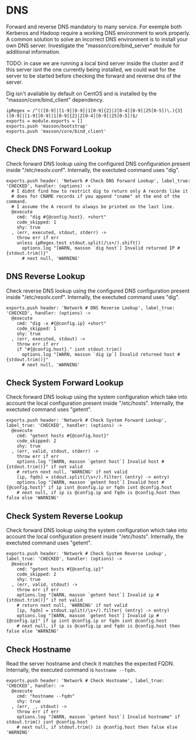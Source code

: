 
# DNS

Forward and reverse DNS mandatory to many service. For exemple both Kerberos 
and Hadoop require a working DNS environment to work properly. A common 
solution to solve an incorrect DNS environment is to install your own DNS 
server. Investigate the "masson/core/bind_server" module for additional 
information.

TODO: in case we are running a local bind server inside the cluster and if this 
server isnt the one currently being installed, we could wait for the server to 
be started before checking the forward and reverse dns of the server.

Dig isn't available by default on CentOS and is installed by the 
"masson/core/bind_client" dependency.

    ipRegex = /^(([0-9]|[1-9][0-9]|1[0-9]{2}|2[0-4][0-9]|25[0-5])\.){3}([0-9]|[1-9][0-9]|1[0-9]{2}|2[0-4][0-9]|25[0-5])$/
    exports = module.exports = []
    exports.push 'masson/bootstrap'
    exports.push 'masson/core/bind_client'

## Check DNS Forward Lookup

Check forward DNS lookup using the configured DNS configuration present inside
"/etc/resolv.conf". Internally, the exectuted command uses "dig".

    exports.push header: 'Network # Check DNS Forward Lookup', label_true: 'CHECKED', handler: (options) ->
      # I didnt find how to restrict dig to return only A records like it
      # does for CNAME records if you append "cname" at the end of the command.
      # I assume the A record to always be printed on the last line.
      @execute
        cmd: "dig #{@config.host}. +short"
        code_skipped: 1
        shy: true
      , (err, executed, stdout, stderr) ->
        throw err if err
        unless ipRegex.test stdout.split(/\s+/).shift()
          options.log "[WARN, masson `dig host`] Invalid returned IP #{stdout.trim()}"
          # next null, 'WARNING'

## DNS Reverse Lookup

Check reverse DNS lookup using the configured DNS configuration present inside
"/etc/resolv.conf". Internally, the exectuted command uses "dig".

    exports.push header: 'Network # DNS Reverse Lookup', label_true: 'CHECKED', handler: (options) ->
      @execute
        cmd: "dig -x #{@config.ip} +short"
        code_skipped: 1
        shy: true
      , (err, executed, stdout) ->
        throw err if err
        if "#{@config.host}." isnt stdout.trim()
          options.log "[WARN, masson `dig ip`] Invalid returned host #{stdout.trim()}"
          # next null, 'WARNING'

## Check System Forward Lookup

Check forward DNS lookup using the system configuration which take into account
the local configuration present inside "/etc/hosts". Internally, the exectuted
command uses "getent".

    exports.push header: 'Network # Check System Forward Lookup', label_true: 'CHECKED', handler: (options) ->
      @execute
        cmd: "getent hosts #{@config.host}"
        code_skipped: 2
        shy: true
      , (err, valid, stdout, stderr) ->
        throw err if err
        options.log "[WARN, masson `getent host`] Invalid host #{stdout.trim()}" if not valid
        # return next null, 'WARNING' if not valid
        [ip, fqdn] = stdout.split(/\s+/).filter( (entry) -> entry)
        options.log "[WARN, masson `getent host`] Invalid host #{@config.host}" if ip isnt @config.ip or fqdn isnt @config.host
        # next null, if ip is @config.ip and fqdn is @config.host then false else 'WARNING'

## Check System Reverse Lookup

Check forward DNS lookup using the system configuration which take into account
the local configuration present inside "/etc/hosts". Internally, the exectuted
command uses "getent".

    exports.push header: 'Network # Check System Reverse Lookup', label_true: 'CHECKED', handler: (options) ->
      @execute
        cmd: "getent hosts #{@config.ip}"
        code_skipped: 2
        shy: true
      , (err, valid, stdout) ->
        throw err if err
        options.log "[WARN, masson `getent host`] Invalid ip #{stdout.trim()}" if not valid
        # return next null, 'WARNING' if not valid
        [ip, fqdn] = stdout.split(/\s+/).filter( (entry) -> entry)
        options.log "[WARN, masson `getent host`] Invalid ip #{@config.ip}" if ip isnt @config.ip or fqdn isnt @config.host
        # next null, if ip is @config.ip and fqdn is @config.host then false else 'WARNING'

## Check Hostname

Read the server hostname and check it matches the expected FQDN. Internally, 
the executed command is `hostname --fqdn`.

    exports.push header: 'Network # Check Hostname', label_true: 'CHECKED', handler: ->
      @execute
        cmd: "hostname --fqdn"
        shy: true
      , (err, _, stdout) ->
        throw err if err
        options.log "[WARN, masson `getent host`] Invalid hostname" if stdout.trim() isnt @config.host
        # next null, if stdout.trim() is @config.host then false else 'WARNING'
